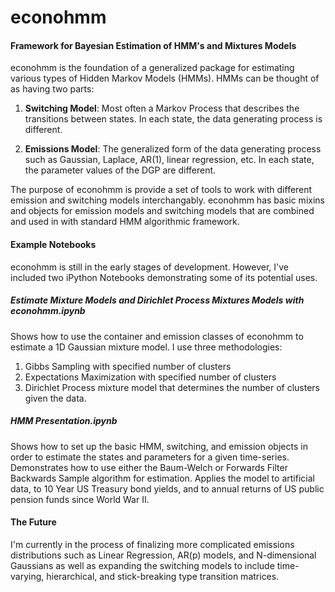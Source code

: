 # econohmm
#### Framework for Bayesian Estimation of HMM's and Mixtures Models

econohmm is the foundation of a generalized package for estimating various types of
Hidden Markov Models (HMMs). HMMs can be thought of as having two parts:

1. **Switching Model**: Most often a Markov Process that describes the transitions
between states. In each state, the data generating process is different.

2. **Emissions Model**: The generalized form of the data generating process such as
Gaussian, Laplace, AR(1), linear regression, etc. In each state, the parameter values
of the DGP are different.

The purpose of econohmm is provide a set of tools to work with different emission
 and switching models interchangably. econohmm has basic mixins and objects for emission models and switching models that are combined
   and used in with standard HMM algorithmic framework.

#### Example Notebooks

econohmm is still in the early stages of development. However, I've included two iPython
Notebooks demonstrating some of its potential uses.

##### Estimate Mixture Models and Dirichlet Process Mixtures Models with econohmm.ipynb


Shows how to use the container and emission classes of econohmm to estimate a 1D Gaussian mixture model. I use three methodologies:
1. Gibbs Sampling with specified number of clusters
2. Expectations Maximization with specified number of clusters
3. Dirichlet Process mixture model that determines the number of clusters given the data.


##### HMM Presentation.ipynb

Shows how to set up the basic HMM, switching, and emission objects in order to estimate the states and
parameters for a given time-series. Demonstrates how to use either the Baum-Welch or Forwards Filter
Backwards Sample algorithm for estimation. Applies the model to artificial data, to 10 Year US Treasury
bond yields, and to annual returns of US public pension funds since World War II.

#### The Future

I'm currently in the process of finalizing more complicated emissions distributions such as Linear Regression,
AR(p) models, and N-dimensional Gaussians as well as expanding the switching models to include time-varying, hierarchical, and stick-breaking type transition matrices.

